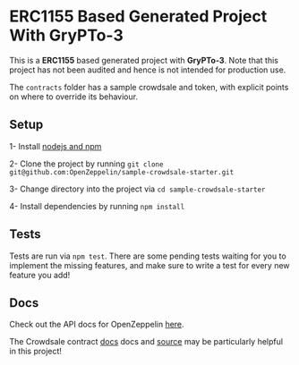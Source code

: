 # ERC1155 Based Generated Project With GryPTo-3

This is a **ERC1155** based generated project with **GryPTo-3**. Note that this project has not been audited and hence is not intended for production use.

The `contracts` folder has a sample crowdsale and token, with explicit points on where to override its behaviour.

## Setup

1- Install [nodejs and npm](https://docs.npmjs.com/getting-started/installing-node)

2- Clone the project by running `git clone git@github.com:OpenZeppelin/sample-crowdsale-starter.git`

3- Change directory into the project via `cd sample-crowdsale-starter`

4- Install dependencies by running `npm install`

## Tests

Tests are run via `npm test`. There are some pending tests waiting for you to implement the missing features, and make sure to write a test for every new feature you add!

## Docs

Check out the API docs for OpenZeppelin [here](https://openzeppelin.org/api/docs/open-zeppelin.html). 

The Crowdsale contract [docs](https://openzeppelin.org/api/docs/crowdsale_Crowdsale.html) docs and [source](https://github.com/OpenZeppelin/zeppelin-solidity/blob/v1.6.0/contracts/crowdsale/Crowdsale.sol) may be particularly helpful in this project!
